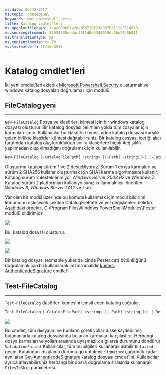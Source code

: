 ```yaml
---
ms.date: 06/12/2017
ms.topic: conceptual
keywords: wmf,powershell,setup
title: Katalog cmdlet’leri
ms.openlocfilehash: 7eaca09667af0eb5d719f23e987bb112e8514978
ms.sourcegitcommit: 54534635eedacf531d8d6344019dc16a50b8b441
ms.translationtype: MT
ms.contentlocale: tr-TR
ms.lasthandoff: 05/16/2018
---
```

# <a name="catalog-cmdlets"></a>Katalog cmdlet'leri

İki yeni cmdlet'leri ekledik [Microsoft.Powershell.Secuity](https://technet.microsoft.com/en-us/library/hh847877.aspx) oluşturmak ve windows katalog dosyaları doğrulamak için modülü.

## <a name="new-filecatalog"></a>FileCatalog yeni
--------------------------------

`New-FileCatalog` Dosya ve klasörleri kümesi için bir windows katalog dosyası oluşturur. Bir katalog dosyası belirtilen yolda tüm dosyalar için karmaları içerir. Kullanıcılar bu klasörleri temsil eden katalog dosyası karşılık gelen birlikte klasörler kümesi dağıtabilirsiniz. Bir katalog dosyası içeriği alıcı tarafından katalog oluşturulduktan sonra klasörlere hiçbir değişiklik yapılmadan olup olmadığını doğrulamak için kullanılabilir.

```powershell
New-FileCatalog [-CatalogFilePath] <string> [[-Path] <string[]>] [-CatalogVersion <int>] [-WhatIf] [-Confirm] [<CommonParameters>]
```
Oluşturma katalog sürüm 1 ve 2 destekliyoruz. Sürüm 1 dosya karmaları ve sürüm 2 SHA256 kullanır oluşturmak için SHA1 karma algoritmasını kullanır. Katalog sürüm 2 desteklenmiyor *Windows Server 2008 R2* ve *Windows 7*. Katalog sürüm 2 platformları kullanıyorsanız kullanmak için önerilen *Windows 8*, *Windows Server 2012* ve üstü.

Var olan bir modül üzerinde bu komutu kullanmak için modül bildirimi konumunu eşleşecek şekilde CatalogFilePath ve yol değişkenleri belirtin. Aşağıdaki örnekte, C:\Program Files\Windows PowerShell\Modules\Pester modülü bildirimidir.

![](../images/NewFileCatalog.jpg)

Bu, katalog dosyası oluşturur.

![](../images/CatalogFile1.jpg)

![](../images/CatalogFile2.jpg)

Bir katalog dosyası (exmaple yukarıda içinde Pester.cat) bütünlüğünü doğrulamak için bu kullanılarak imzalanmalıdır [kümesi AuthenticodeSignature](https://technet.microsoft.com/library/hh849819.aspx) cmdlet'i.


## <a name="test-filecatalog"></a>Test-FileCatalog
--------------------------------

`Test-FileCatalog` klasörleri kümesini temsil eden katalog doğrular.

```powershell
Test-FileCatalog [-CatalogFilePath] <string> [[-Path] <string[]>] [-Detailed] [-FilesToSkip <string[]>] [-WhatIf] [-Confirm] [<CommonParameters>]
```

![](../images/TestFileCatalog.jpg)

Bu cmdlet, tüm dosyaları ve bunların göreli yollar diske kaydedilmiş bulunanlarla katalog dosyasında bulunan karmaları karşılaştırır. Herhangi dosya karmaları ve yolları arasında uyuşmazlık algılarsa durumunu döndürür `ValidationFailed`.
Kullanıcılar, tüm bu bilgileri kullanarak alabilir `Detailed` geçin. Kataloğun imzalama durumu görüntülenir `Signature` çağırmak kadar aynı alan [Get-AuthenticodeSignature](https://technet.microsoft.com/en-us/library/hh849805.aspx) katalog dosyası cmdlet'ini.
Kullanıcılar ayrıca atlayabilirsiniz herhangi bir dosya doğrulama sırasında kullanarak `FilesToSkip` parametresi.
